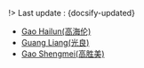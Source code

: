 !> Last update : {docsify-updated}
- [Gao Hailun(高海伦)](./docs/artists/gaohailun.md)
- [Guang Liang(光良)](./docs/artists/guangliang.md)
- [Gao Shengmei(高胜美)](./docs/artists/gaoshengmei.md)